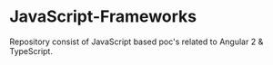 # JavaScript-Frameworks
Repository consist of JavaScript based poc's related to Angular 2 &amp; TypeScript.

